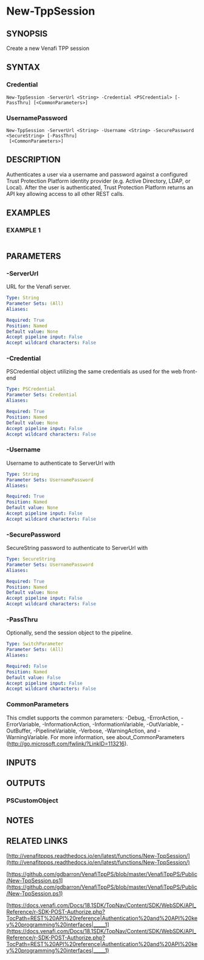 # New-TppSession

## SYNOPSIS
Create a new Venafi TPP session

## SYNTAX

### Credential
```
New-TppSession -ServerUrl <String> -Credential <PSCredential> [-PassThru] [<CommonParameters>]
```

### UsernamePassword
```
New-TppSession -ServerUrl <String> -Username <String> -SecurePassword <SecureString> [-PassThru]
 [<CommonParameters>]
```

## DESCRIPTION
Authenticates a user via a username and password against a configured Trust
Protection Platform identity provider (e.g.
Active Directory, LDAP, or Local).
After
the user is authenticated, Trust Protection Platform returns an API key allowing
access to all other REST calls.

## EXAMPLES

### EXAMPLE 1
```

```

## PARAMETERS

### -ServerUrl
URL for the Venafi server.

```yaml
Type: String
Parameter Sets: (All)
Aliases:

Required: True
Position: Named
Default value: None
Accept pipeline input: False
Accept wildcard characters: False
```

### -Credential
PSCredential object utilizing the same credentials as used for the web front-end

```yaml
Type: PSCredential
Parameter Sets: Credential
Aliases:

Required: True
Position: Named
Default value: None
Accept pipeline input: False
Accept wildcard characters: False
```

### -Username
Username to authenticate to ServerUrl with

```yaml
Type: String
Parameter Sets: UsernamePassword
Aliases:

Required: True
Position: Named
Default value: None
Accept pipeline input: False
Accept wildcard characters: False
```

### -SecurePassword
SecureString password to authenticate to ServerUrl with

```yaml
Type: SecureString
Parameter Sets: UsernamePassword
Aliases:

Required: True
Position: Named
Default value: None
Accept pipeline input: False
Accept wildcard characters: False
```

### -PassThru
Optionally, send the session object to the pipeline.

```yaml
Type: SwitchParameter
Parameter Sets: (All)
Aliases:

Required: False
Position: Named
Default value: False
Accept pipeline input: False
Accept wildcard characters: False
```

### CommonParameters
This cmdlet supports the common parameters: -Debug, -ErrorAction, -ErrorVariable, -InformationAction, -InformationVariable, -OutVariable, -OutBuffer, -PipelineVariable, -Verbose, -WarningAction, and -WarningVariable.
For more information, see about_CommonParameters (http://go.microsoft.com/fwlink/?LinkID=113216).

## INPUTS

## OUTPUTS

### PSCustomObject

## NOTES

## RELATED LINKS

[http://venafitppps.readthedocs.io/en/latest/functions/New-TppSession/](http://venafitppps.readthedocs.io/en/latest/functions/New-TppSession/)

[https://github.com/gdbarron/VenafiTppPS/blob/master/VenafiTppPS/Public/New-TppSession.ps1](https://github.com/gdbarron/VenafiTppPS/blob/master/VenafiTppPS/Public/New-TppSession.ps1)

[https://docs.venafi.com/Docs/18.1SDK/TopNav/Content/SDK/WebSDK/API_Reference/r-SDK-POST-Authorize.php?TocPath=REST%20API%20reference|Authentication%20and%20API%20key%20programming%20interfaces|_____1](https://docs.venafi.com/Docs/18.1SDK/TopNav/Content/SDK/WebSDK/API_Reference/r-SDK-POST-Authorize.php?TocPath=REST%20API%20reference|Authentication%20and%20API%20key%20programming%20interfaces|_____1)

